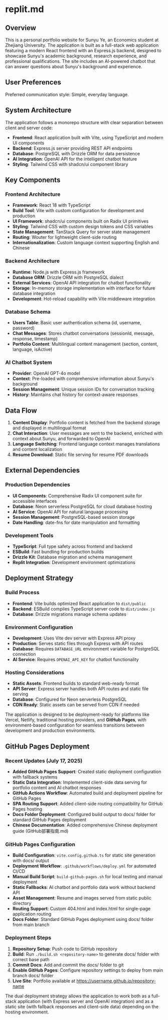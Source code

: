# replit.md

## Overview

This is a personal portfolio website for Sunyu Ye, an Economics student at Zhejiang University. The application is built as a full-stack web application featuring a modern React frontend with an Express.js backend, designed to showcase Sunyu's academic background, research experience, and professional qualifications. The site includes an AI-powered chatbot that can answer questions about Sunyu's background and experience.

## User Preferences

Preferred communication style: Simple, everyday language.

## System Architecture

The application follows a monorepo structure with clear separation between client and server code:

- **Frontend**: React application built with Vite, using TypeScript and modern UI components
- **Backend**: Express.js server providing REST API endpoints
- **Database**: PostgreSQL with Drizzle ORM for data persistence
- **AI Integration**: OpenAI API for the intelligent chatbot feature
- **Styling**: Tailwind CSS with shadcn/ui component library

## Key Components

### Frontend Architecture
- **Framework**: React 18 with TypeScript
- **Build Tool**: Vite with custom configuration for development and production
- **UI Framework**: shadcn/ui components built on Radix UI primitives
- **Styling**: Tailwind CSS with custom design tokens and CSS variables
- **State Management**: TanStack Query for server state management
- **Routing**: Wouter for lightweight client-side routing
- **Internationalization**: Custom language context supporting English and Chinese

### Backend Architecture
- **Runtime**: Node.js with Express.js framework
- **Database ORM**: Drizzle ORM with PostgreSQL dialect
- **External Services**: OpenAI API integration for chatbot functionality
- **Storage**: In-memory storage implementation with interface for future database integration
- **Development**: Hot-reload capability with Vite middleware integration

### Database Schema
- **Users Table**: Basic user authentication schema (id, username, password)
- **Chat Messages**: Stores chatbot conversations (sessionId, message, response, timestamp)
- **Portfolio Content**: Multilingual content management (section, content, language, isActive)

### AI Chatbot System
- **Provider**: OpenAI GPT-4o model
- **Context**: Pre-loaded with comprehensive information about Sunyu's background
- **Session Management**: Unique session IDs for conversation tracking
- **History**: Maintains chat history for context-aware responses

## Data Flow

1. **Content Display**: Portfolio content is fetched from the backend storage and displayed in multilingual format
2. **Chat Interaction**: User messages are sent to the backend, enriched with context about Sunyu, and forwarded to OpenAI
3. **Language Switching**: Frontend language context manages translations and content localization
4. **Resume Download**: Static file serving for resume PDF downloads

## External Dependencies

### Production Dependencies
- **UI Components**: Comprehensive Radix UI component suite for accessible interfaces
- **Database**: Neon serverless PostgreSQL for cloud database hosting
- **AI Service**: OpenAI API for natural language processing
- **Session Management**: PostgreSQL-based session storage
- **Date Handling**: date-fns for date manipulation and formatting

### Development Tools
- **TypeScript**: Full type safety across frontend and backend
- **ESBuild**: Fast bundling for production builds
- **Drizzle Kit**: Database migration and schema management
- **Replit Integration**: Development environment optimizations

## Deployment Strategy

### Build Process
- **Frontend**: Vite builds optimized React application to `dist/public`
- **Backend**: ESBuild compiles TypeScript server code to `dist/index.js`
- **Database**: Drizzle migrations manage schema updates

### Environment Configuration
- **Development**: Uses Vite dev server with Express API proxy
- **Production**: Serves static files through Express with API routes
- **Database**: Requires `DATABASE_URL` environment variable for PostgreSQL connection
- **AI Service**: Requires `OPENAI_API_KEY` for chatbot functionality

### Hosting Considerations
- **Static Assets**: Frontend builds to standard web-ready format
- **API Server**: Express server handles both API routes and static file serving
- **Database**: Configured for Neon serverless PostgreSQL
- **CDN Ready**: Static assets can be served from CDN if needed

The application is designed to be deployment-ready for platforms like Vercel, Netlify, traditional hosting providers, and **GitHub Pages**, with environment-based configuration for seamless transitions between development and production environments.

## GitHub Pages Deployment

### Recent Updates (July 17, 2025)
- **Added GitHub Pages Support**: Created static deployment configuration with fallback systems
- **Static Data Integration**: Implemented client-side data serving for portfolio content and AI chatbot responses
- **GitHub Actions Workflow**: Automated build and deployment pipeline for GitHub Pages
- **SPA Routing Support**: Added client-side routing compatibility for GitHub Pages hosting
- **Docs Folder Deployment**: Configured build output to docs/ folder for standard GitHub Pages deployment
- **Chinese Documentation**: Added comprehensive Chinese deployment guide (GitHub部署指南.md)

### GitHub Pages Configuration
- **Build Configuration**: `vite.config.github.ts` for static site generation with docs/ output
- **Deployment Workflow**: `.github/workflows/deploy.yml` for automated CI/CD  
- **Manual Build Script**: `build-github-pages.sh` for local testing and manual deployment
- **Static Fallbacks**: AI chatbot and portfolio data work without backend API
- **Asset Management**: Resume and images served from static public directory
- **Routing Support**: Custom 404.html and index.html for single-page application routing
- **Docs Folder**: Standard GitHub Pages deployment using docs/ folder from main branch

### Deployment Steps
1. **Repository Setup**: Push code to GitHub repository
2. **Build**: Run `./build.sh <repository-name>` to generate docs/ folder with correct base path
3. **Commit Docs**: Add and commit the docs/ folder to git
4. **Enable GitHub Pages**: Configure repository settings to deploy from main branch docs/ folder  
5. **Live Site**: Portfolio available at https://username.github.io/repository-name

The dual deployment strategy allows the application to work both as a full-stack application (with Express server and OpenAI integration) and as a static site (with fallback responses and client-side data) depending on the hosting environment.